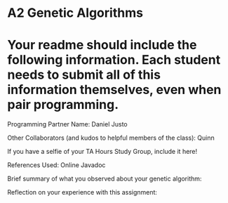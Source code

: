 # A2 Genetic Algorithms

# Your readme should include the following information. Each student needs to submit all of this information themselves, even when pair programming. 

Programming Partner Name: Daniel Justo

Other Collaborators (and kudos to helpful members of the class): Quinn

If you have a selfie of your TA Hours Study Group, include it here!

References Used: Online Javadoc 

Brief summary of what you observed about your genetic algorithm:

Reflection on your experience with this assignment: